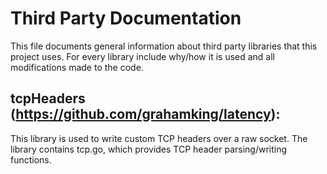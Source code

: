Third Party Documentation
=========================

This file documents general information about third party libraries that this
project uses. For every library include why/how it is used and all
modifications made to the code.

tcpHeaders (https://github.com/grahamking/latency):
----------------------------------------------------

This library is used to write custom TCP headers over a raw socket. The library
contains tcp.go, which provides TCP header parsing/writing functions.
